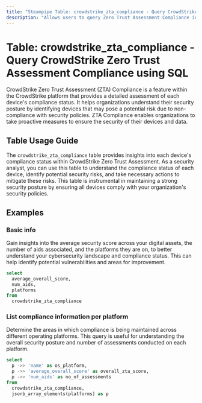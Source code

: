 ```yaml
---
title: "Steampipe Table: crowdstrike_zta_compliance - Query CrowdStrike Zero Trust Assessment Compliance using SQL"
description: "Allows users to query Zero Trust Assessment Compliance in CrowdStrike, providing insights into the compliance status of each device and potential security risks."
---
```


# Table: crowdstrike_zta_compliance - Query CrowdStrike Zero Trust Assessment Compliance using SQL

CrowdStrike Zero Trust Assessment (ZTA) Compliance is a feature within the CrowdStrike platform that provides a detailed assessment of each device's compliance status. It helps organizations understand their security posture by identifying devices that may pose a potential risk due to non-compliance with security policies. ZTA Compliance enables organizations to take proactive measures to ensure the security of their devices and data.

## Table Usage Guide

The `crowdstrike_zta_compliance` table provides insights into each device's compliance status within CrowdStrike Zero Trust Assessment. As a security analyst, you can use this table to understand the compliance status of each device, identify potential security risks, and take necessary actions to mitigate these risks. This table is instrumental in maintaining a strong security posture by ensuring all devices comply with your organization's security policies.

## Examples

### Basic info
Gain insights into the average security score across your digital assets, the number of aids associated, and the platforms they are on, to better understand your cybersecurity landscape and compliance status. This can help identify potential vulnerabilities and areas for improvement.

```sql
select
  average_overall_score,
  num_aids,
  platforms
from
  crowdstrike_zta_compliance
```

### List compliance information per platform
Determine the areas in which compliance is being maintained across different operating platforms. This query is useful for understanding the overall security posture and number of assessments conducted on each platform.

```sql
select
  p ->> 'name' as os_platform,
  p ->> 'average_overall_score' as overall_zta_score,
  p ->> 'num_aids' as no_of_assessments
from
  crowdstrike_zta_compliance,
  jsonb_array_elements(platforms) as p
```
